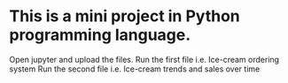 # This is a mini project in Python programming language.
Open jupyter and upload the files.
Run the first file i.e. Ice-cream ordering system
Run the second file i.e. Ice-cream trends and sales over time
